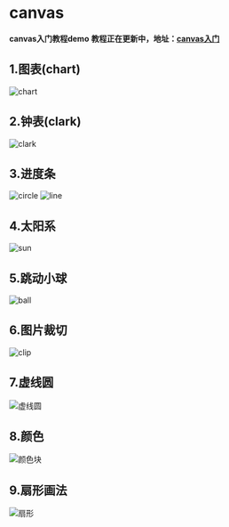 # canvas
**canvas入门教程demo**
**教程正在更新中，地址：[canvas入门](https://blog.csdn.net/wjk_along/article/category/8301799)**
## 1.图表(chart)
![chart](https://github.com/wangjiakunlhy/canvas/blob/master/images/test/chart.jpg)

## 2.钟表(clark)
![clark](./images/test/clark.gif)

## 3.进度条
![circle](./images/test/cir-progress.gif)
![line](./images/test/heri-progress.gif)

## 4.太阳系
![sun](./images/test/sun.gif)

## 5.跳动小球
![ball](./images/test/tanqiu.gif)

## 6.图片裁切
![clip](./images/test/imageClip.jpg)

## 7.虚线圆
![虚线圆](./images/test/vcircle.gif)

## 8.颜色
![颜色块](./images/test/color.jpg)

## 9.扇形画法
![扇形](./images/test/shanxing.jpg)

